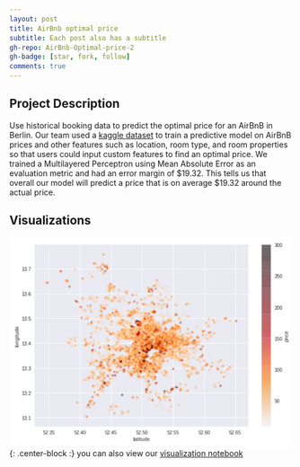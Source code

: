 ```yaml
---
layout: post
title: AirBnb optimal price
subtitle: Each post also has a subtitle
gh-repo: AirBnb-Optimal-price-2
gh-badge: [star, fork, follow]
comments: true
---
```


## Project Description

Use historical booking data to predict the optimal price for an AirBnB in Berlin. Our team used a [kaggle dataset](https://www.kaggle.com/brittabettendorf/berlin-airbnb-data)
to train a predictive model on AirBnB prices and other features such as location, room type, and room properties so that users could input custom features to find an optimal price.
We trained a Multilayered Perceptron using Mean Absolute Error as an evaluation metric and had an error margin of $19.32. This tells us that overall our model will predict a price that is on average $19.32 around the actual price.

## Visualizations
![Location vs price graph](https://github.com/AirBnb-Optimal-price-2/DS/blob/master/header/location:price.png){: .center-block :}
you can also view our [visualization notebook](https://github.com/AirBnb-Optimal-price-2/DS/blob/master/Data_analysis_visualisation/Unit3_build_airbnb_visualisation.ipynb)
